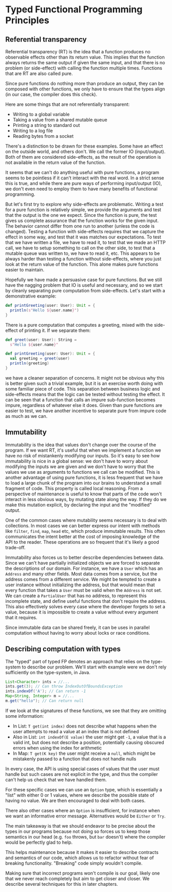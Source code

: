 # Typed Functional Programming Principles
## Referential transparency
Referential transparency (RT) is the idea that a function produces no observable effects
other than its return value. This implies that the function always returns the same
output if given the same input, and that there is no problem (or side-effect) with calling the
function multiple times. Functions that are RT are also called pure.

Since pure functions do nothing more than produce an output, they can be composed with other functions,
we only have to ensure that the types align (in our case, the compiler does this check).

Here are some things that are not referentially transparent:
- Writing to a global variable
- Taking a value from a shared mutable queue
- Printing a string to standard out
- Writing to a log file
- Reading bytes from a socket

There's a distinction to be drawn for these examples. Some have an effect on the outside
world, and others don't. We call the former IO (input/output). Both of them are
considered side-effects, as the result of the operation is not available in
the return value of the function.

It seems that we can't do anything useful with pure functions, a program seems to be pointless
if it can't interact with the real word. In a strict sense this is true,
and while there are pure ways of performing input/output (IO), we don't even need
to employ them to have many benefits of functional programming.

But let's first try to explore why side-effects are problematic.
Writing a test for a pure function is relatively simple, we provide the arguments
and test that the output is the one we expect. Since the function is pure, the test gives us
complete assurance that the function works for the given input. The behavior cannot
differ from one run to another (unless the code is changed).
Testing a function with side-effects requires that we capture the effect in some way, and test
that it was matches our expectations. To test that we have written a file, we have to read it,
to test that we made an HTTP call, we have to setup something to call on the other side,
to test that a mutable queue was written to, we have to read it, etc.
This appears to be always harder than testing a function without side-effects, where
you just look at the return value of the function. This alone makes pure functions
easier to maintain.

Hopefully we have made a persuasive case for pure functions. But we still have the nagging
problem that IO is useful and necessary, and so we start by cleanly separating pure computation
from side-effects. Let's start with a demonstrative example:
```scala
def printGreeting(user: User): Unit = {
  println(s"Hello ${user.name}")
}
```
There is a pure computation that computes a greeting, mixed with the side-effect of printing it.
If we separate them:
```scala
def greet(user: User): String =
  s"Hello ${user.name}"

def printGreeting(user: User): Unit = {
  val greeting = greet(user)
  println(greeting)
}
```
we have a cleaner separation of concerns. It might not be obvious why this is better
given such a trivial example, but it is an exercise worth doing with some familiar
piece of code. This separation between business logic and side-effects means that the logic
can be tested without testing the effect.
It can be seen that a function that calls an impure sub-function becomes impure, regardless
of whatever else it does. Given than pure functions are easier to test, we have
another incentive to separate pure from impure code as much as we can.

## Immutability
Immutability is the idea that values don't change over the course of the program.
If we want RT, it's useful that when we implement a function we have no risk of
mistankenly modifying our inputs. So it's easy to see how immutability is nice in a global sense:
we don't have to worry about modifying the inputs we are given and we don't have
to worry that the values we use as arguments to functions we call can be modified.
This is another advantage of using pure functions, it is less frequent that we have
to load a large chunk of the program into our brains to understand a small fragment of code. This property
is called local reasoning.
From a perspective of maintenance is useful to know that parts of the code won't
interact in less obvious ways, by mutating state along the way.
If they do we make this mutation explicit, by declaring the input and the "modified"
output.

One of the common cases where mutability seems necessary is to deal with collections.
In most cases we can better express our intent with methods like `filter`, `find`,
`map`, `head` etc, which produce immutable results.
This often communicates the intent better at the cost of imposing
knowledge of the API to the reader. These operations are so frequent that it's likely
a good trade-off.

Immutability also forces us to better describe dependencies between data. Since we can't have
partially initialized objects we are forced to separate the descriptions of our domain.
For instance, we have a `User` which has an `Address` and many other fields.
Most data comes from a service, but the address comes from a different service. We might
be tempted to create a user instance without initializing the address, but that would
mean that every function that takes a `User` must be valid when the `Address` is not
set. We can create a `PartialUser` that has no address, to represent this incomplete state,
and define useful functions that don't require the address. This also effectively
solves every case where the developer forgets to set a value, because it is impossible
to create a value without every argument that it requires.

Since immutable data can be shared freely, it can be uses in parallel
computation without having to worry about locks or race conditions.

## Describing computation with types
The "typed" part of typed FP denotes an approach that relies on the type-system
to describe our problem. We'll start with example were we don't rely sufficiently on the type-system,
in Java.

``` java
List<Character> ints = //...
ints.get(3); // Can throw IndexOutOfBoundsException
ints.indexOf('A'); // Can return -1
Map<String, Integer> m = //...
m.get("hello"); // Can return null
```

If we look at the signatures of these functions, we see that they are omitting some information:
- In List: ```T get(int index)``` does not describe what happens when the user
attempts to read a value at an index that is not defined
- Also in List: ```int indexOf(E value)``` the user might get `-1`, a value that is a valid
int, but does not describe a position, potentially causing obscured errors when using
the index for arithmetic
- In Map: ```T get(K key)``` the user might receive a `null`, which might be mistakenly
passed to a function that does not handle nulls

In every case, the API is using special cases of values that the user must handle
but such cases are not explicit in the type, and thus the compiler can't help us
check that we have handled them.

For these specific cases we can use an ```Option``` type, which is essentially
a "list" with either 0 or 1 values, where we describe the possible state of having
no value. We are then encouraged to deal with both cases.

There also other cases where an `Option` is insufficient, for instance when we want
an informative error message. Alternatives would be `Either` or `Try`.

The main takeaway is that we should endeavor to be precise about the types in our
programs because not doing so forces us to keep those semantics in our head (e.g. `foo` throws, but `bar` doesn't)
where the compiler would be perfectly glad to help.

This helps maintenance because it makes it easier to describe contracts and
semantics of our code, which allows us to refactor without fear of breaking
functionality. "Breaking" code simply wouldn't compile.

Making sure that incorrect programs won't compile is our goal, likely one that
we never reach completely but aim to get closer and closer. We describe several techniques
for this in later chapters.
